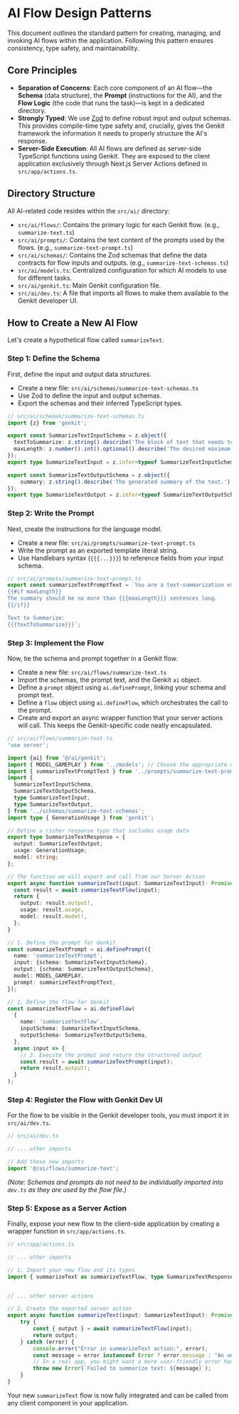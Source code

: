 # AI Flow Design Patterns

This document outlines the standard pattern for creating, managing, and invoking AI flows within the application. Following this pattern ensures consistency, type safety, and maintainability.

## Core Principles

- **Separation of Concerns**: Each core component of an AI flow—the **Schema** (data structure), the **Prompt** (instructions for the AI), and the **Flow Logic** (the code that runs the task)—is kept in a dedicated directory.
- **Strongly Typed**: We use [Zod](https://zod.dev/) to define robust input and output schemas. This provides compile-time type safety and, crucially, gives the Genkit framework the information it needs to properly structure the AI's response.
- **Server-Side Execution**: All AI flows are defined as server-side TypeScript functions using Genkit. They are exposed to the client application exclusively through Next.js Server Actions defined in `src/app/actions.ts`.

## Directory Structure

All AI-related code resides within the `src/ai/` directory:

- `src/ai/flows/`: Contains the primary logic for each Genkit flow. (e.g., `summarize-text.ts`)
- `src/ai/prompts/`: Contains the text content of the prompts used by the flows. (e.g., `summarize-text-prompt.ts`)
- `src/ai/schemas/`: Contains the Zod schemas that define the data contracts for flow inputs and outputs. (e.g., `summarize-text-schemas.ts`)
- `src/ai/models.ts`: Centralized configuration for which AI models to use for different tasks.
- `src/ai/genkit.ts`: Main Genkit configuration file.
- `src/ai/dev.ts`: A file that imports all flows to make them available to the Genkit developer UI.

## How to Create a New AI Flow

Let's create a hypothetical flow called `summarizeText`.

### Step 1: Define the Schema

First, define the input and output data structures.

- Create a new file: `src/ai/schemas/summarize-text-schemas.ts`
- Use Zod to define the input and output schemas.
- Export the schemas and their inferred TypeScript types.

```typescript
// src/ai/schemas/summarize-text-schemas.ts
import {z} from 'genkit';

export const SummarizeTextInputSchema = z.object({
  textToSummarize: z.string().describe('The block of text that needs to be summarized.'),
  maxLength: z.number().int().optional().describe('The desired maximum length of the summary in sentences.'),
});
export type SummarizeTextInput = z.infer<typeof SummarizeTextInputSchema>;

export const SummarizeTextOutputSchema = z.object({
    summary: z.string().describe('The generated summary of the text.'),
});
export type SummarizeTextOutput = z.infer<typeof SummarizeTextOutputSchema>;
```

### Step 2: Write the Prompt

Next, create the instructions for the language model.

- Create a new file: `src/ai/prompts/summarize-text-prompt.ts`
- Write the prompt as an exported template literal string.
- Use Handlebars syntax (`{{{...}}}`) to reference fields from your input schema.

```typescript
// src/ai/prompts/summarize-text-prompt.ts
export const summarizeTextPromptText = `You are a text-summarization expert. Summarize the following text.
{{#if maxLength}}
The summary should be no more than {{{maxLength}}} sentences long.
{{/if}}

Text to Summarize:
{{{textToSummarize}}}`;
```

### Step 3: Implement the Flow

Now, tie the schema and prompt together in a Genkit flow.

- Create a new file: `src/ai/flows/summarize-text.ts`
- Import the schemas, the prompt text, and the Genkit `ai` object.
- Define a `prompt` object using `ai.definePrompt`, linking your schema and prompt text.
- Define a `flow` object using `ai.defineFlow`, which orchestrates the call to the prompt.
- Create and export an async wrapper function that your server actions will call. This keeps the Genkit-specific code neatly encapsulated.

```typescript
// src/ai/flows/summarize-text.ts
'use server';

import {ai} from '@/ai/genkit';
import { MODEL_GAMEPLAY } from '../models'; // Choose the appropriate model
import { summarizeTextPromptText } from '../prompts/summarize-text-prompt';
import {
  SummarizeTextInputSchema,
  SummarizeTextOutputSchema,
  type SummarizeTextInput,
  type SummarizeTextOutput,
} from '../schemas/summarize-text-schemas';
import type { GenerationUsage } from 'genkit';

// Define a richer response type that includes usage data
export type SummarizeTextResponse = {
  output: SummarizeTextOutput;
  usage: GenerationUsage;
  model: string;
};

// The function we will export and call from our Server Action
export async function summarizeText(input: SummarizeTextInput): Promise<SummarizeTextResponse> {
  const result = await summarizeTextFlow(input);
  return {
    output: result.output!,
    usage: result.usage,
    model: result.model!,
  };
}

// 1. Define the prompt for Genkit
const summarizeTextPrompt = ai.definePrompt({
  name: 'summarizeTextPrompt',
  input: {schema: SummarizeTextInputSchema},
  output: {schema: SummarizeTextOutputSchema},
  model: MODEL_GAMEPLAY,
  prompt: summarizeTextPromptText,
});

// 2. Define the flow for Genkit
const summarizeTextFlow = ai.defineFlow(
  {
    name: 'summarizeTextFlow',
    inputSchema: SummarizeTextInputSchema,
    outputSchema: SummarizeTextOutputSchema,
  },
  async input => {
    // 3. Execute the prompt and return the structured output
    const result = await summarizeTextPrompt(input);
    return result.output!;
  }
);
```

### Step 4: Register the Flow with Genkit Dev UI

For the flow to be visible in the Genkit developer tools, you must import it in `src/ai/dev.ts`.

```typescript
// src/ai/dev.ts

// ... other imports

// Add these new imports
import '@/ai/flows/summarize-text';
```
*(Note: Schemas and prompts do not need to be individually imported into `dev.ts` as they are used by the flow file.)*

### Step 5: Expose as a Server Action

Finally, expose your new flow to the client-side application by creating a wrapper function in `src/app/actions.ts`.

```typescript
// src/app/actions.ts

// ... other imports

// 1. Import your new flow and its types
import { summarizeText as summarizeTextFlow, type SummarizeTextResponse, type SummarizeTextOutput } from "@/ai/flows/summarize-text";


// ... other server actions

// 2. Create the exported server action
export async function summarizeText(input: SummarizeTextInput): Promise<SummarizeTextOutput> {
    try {
        const { output } = await summarizeTextFlow(input);
        return output;
    } catch (error) {
        console.error("Error in summarizeText action:", error);
        const message = error instanceof Error ? error.message : "An unknown error occurred.";
        // In a real app, you might want a more user-friendly error handling object
        throw new Error(`Failed to summarize text: ${message}`);
    }
}
```

Your new `summarizeText` flow is now fully integrated and can be called from any client component in your application.
